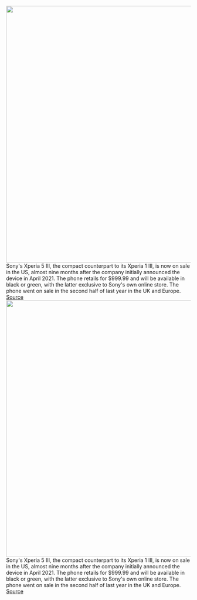 <img src='https://cdn.vox-cdn.com/thumbor/fBlrwepBeyaHVxuXw_zZMJ9Jt8w=/0x0:1484x990/1200x0/filters:focal(0x0:1484x990):no_upscale()/cdn.vox-cdn.com/uploads/chorus_asset/file/23160681/auto.jpg' width='700px' /><br/>
Sony's Xperia 5 III, the compact counterpart to its Xperia 1 III, is now on sale in the US, almost nine months after the company initially announced the device in April 2021. The phone retails for $999.99 and will be available in black or green, with the latter exclusive to Sony's own online store. The phone went on sale in the second half of last year in the UK and Europe.
<a href='https://www.theverge.com/2022/1/11/22878181/sony-xperia-5-iii-us-price-release-date-specs-features'> Source <a/><img src='https://cdn.vox-cdn.com/thumbor/fBlrwepBeyaHVxuXw_zZMJ9Jt8w=/0x0:1484x990/1200x0/filters:focal(0x0:1484x990):no_upscale()/cdn.vox-cdn.com/uploads/chorus_asset/file/23160681/auto.jpg' width='700px' /><br/>
Sony's Xperia 5 III, the compact counterpart to its Xperia 1 III, is now on sale in the US, almost nine months after the company initially announced the device in April 2021. The phone retails for $999.99 and will be available in black or green, with the latter exclusive to Sony's own online store. The phone went on sale in the second half of last year in the UK and Europe.
<a href='https://www.theverge.com/2022/1/11/22878181/sony-xperia-5-iii-us-price-release-date-specs-features'> Source <a/>